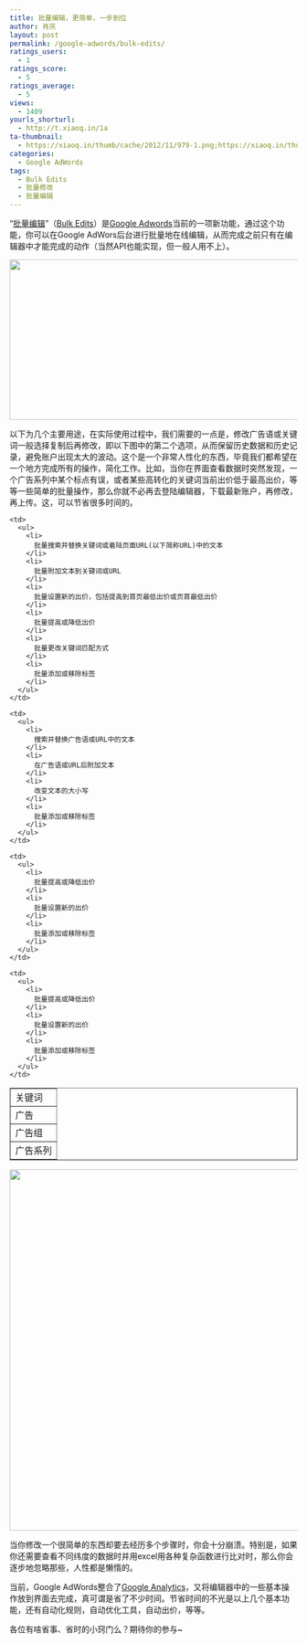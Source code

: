 ```yaml
---
title: 批量编辑，更简单，一步到位
author: 肖庆
layout: post
permalink: /google-adwords/bulk-edits/
ratings_users:
  - 1
ratings_score:
  - 5
ratings_average:
  - 5
views:
  - 1409
yourls_shorturl:
  - http://t.xiaoq.in/1a
ta-thumbnail:
  - https://xiaoq.in/thumb/cache/2012/11/979-1.png;https://xiaoq.in/thumb/cache/2012/11/979-2.png;
categories:
  - Google AdWords
tags:
  - Bulk Edits
  - 批量修改
  - 批量编辑
---
```

“<span class='wp_keywordlink_affiliate'><a href="https://xiaoq.in/tag/%e6%89%b9%e9%87%8f%e7%bc%96%e8%be%91/" title="查看批量编辑中的全部文章" target="_blank">批量编辑</a></span>”（<span class='wp_keywordlink_affiliate'><a href="https://xiaoq.in/tag/bulk-edits/" title="查看Bulk Edits中的全部文章" target="_blank">Bulk Edits</a></span>）是<span class='wp_keywordlink'><a href="https://xiaoq.in/google-adwords/" title="Google Adwords" target="_blank">Google Adwords</a></span>当前的一项新功能，通过这个功能，你可以在Google AdWors后台进行批量地在线编辑，从而完成之前只有在编辑器中才能完成的动作（当然API也能实现，但一般人用不上）。

<img class="alignnone size-full wp-image-981" title="bulk edits" src="http://cdn.xiaoq.in/2012/11/bulk-edits1.png" alt="" width="1324" height="281" />

以下为几个主要用途，在实际使用过程中，我们需要的一点是，修改广告语或关键词一般选择复制后再修改，即以下图中的第二个选项，从而保留历史数据和历史记录，避免账户出现太大的波动。这个是一个非常人性化的东西，毕竟我们都希望在一个地方完成所有的操作，简化工作。比如，当你在界面查看数据时突然发现，一个广告系列中某个标点有误，或者某些高转化的关键词当前出价低于最高出价，等等一些简单的批量操作，那么你就不必再去登陆编辑器，下载最新账户，再修改，再上传。这，可以节省很多时间的。

<table border="1" cellspacing="0" cellpadding="10">
  <tr>
    <td>
      关键词
    </td>
    
    <td>
      <ul>
        <li>
          批量搜索并替换关键词或着陆页面URL(以下简称URL)中的文本
        </li>
        <li>
          批量附加文本到关键词或URL
        </li>
        <li>
          批量设置新的出价，包括提高到首页最低出价或页首最低出价
        </li>
        <li>
          批量提高或降低出价
        </li>
        <li>
          批量更改关键词匹配方式
        </li>
        <li>
          批量添加或移除标签
        </li>
      </ul>
    </td>
  </tr>
  
  <tr>
    <td>
      广告
    </td>
    
    <td>
      <ul>
        <li>
          搜索并替换广告语或URL中的文本
        </li>
        <li>
          在广告语或URL后附加文本
        </li>
        <li>
          改变文本的大小写
        </li>
        <li>
          批量添加或移除标签
        </li>
      </ul>
    </td>
  </tr>
  
  <tr>
    <td>
      广告组
    </td>
    
    <td>
      <ul>
        <li>
          批量提高或降低出价
        </li>
        <li>
          批量设置新的出价
        </li>
        <li>
          批量添加或移除标签
        </li>
      </ul>
    </td>
  </tr>
  
  <tr>
    <td>
      广告系列
    </td>
    
    <td>
      <ul>
        <li>
          批量提高或降低出价
        </li>
        <li>
          批量设置新的出价
        </li>
        <li>
          批量添加或移除标签
        </li>
      </ul>
    </td>
  </tr>
</table>

<img class="alignnone size-full wp-image-980" title="bulk-edits" src="http://cdn.xiaoq.in/2012/11/bulk-edits.png" alt="" width="673" height="633" />

当你修改一个很简单的东西却要去经历多个步骤时，你会十分崩溃。特别是，如果你还需要查看不同纬度的数据时并用excel用各种复杂函数进行比对时，那么你会逐步地忽略那些，人性都是懒惰的。

当前，Google AdWords整合了<span class='wp_keywordlink'><a href="https://xiaoq.in/google-analytics/" title="Google Analytics" target="_blank">Google Analytics</a></span>，又将编辑器中的一些基本操作放到界面去完成，真可谓是省了不少时间。节省时间的不光是以上几个基本功能，还有自动化规则，自动优化工具，自动出价，等等。

各位有啥省事、省时的小窍门么？期待你的参与~